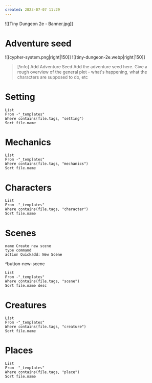 ```yaml
---
created: 2023-07-07 11:29
---
```

![[Tiny Dungeon 2e - Banner.jpg]]

# Adventure seed

<!-- Choose a logo to suit the system you're using -->
![[cypher-system.png|right|150]]
![[tiny-dungeon-2e.webp|right|150]]

> [!info] Add Adventure Seed
> Add the adventure seed here. Give a rough overview of the general plot - what's happening, what the characters are supposed to do, etc

# Setting
```dataview
List 
From -"_templates"
Where contains(file.tags, "setting")
Sort file.name
```

# Mechanics
```dataview
List
From -"_templates"
Where contains(file.tags, "mechanics") 
Sort file.name
```

# Characters
```dataview
List 
From -"_templates"
Where contains(file.tags, "character")
Sort file.name
```

# Scenes
```button
name Create new scene
type command
action Quickadd: New Scene
```
^button-new-scene
```dataview
List
From -"_templates"
Where contains(file.tags, "scene") 
Sort file.name desc
```

# Creatures
```dataview
List
From -"_templates"
Where contains(file.tags, "creature") 
Sort file.name
```

# Places
```dataview
List 
From -"_templates"
Where contains(file.tags, "place")
Sort file.name
```